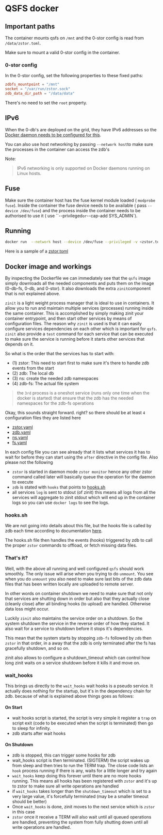 # QSFS docker

## Important paths

The container mounts qsfs on `/mnt` and the 0-stor config is read from `/data/zstor.toml`.

Make sure to mount a valid 0-stor config in the container.

### 0-stor config

In the 0-stor config, set the following properties to these fixed paths:

```toml
zdbfs_mountpoint = "/mnt"
socket = "/var/run/zstor.sock"
zdb_data_dir_path = "/data/data"
```

There's no need to set the `root` property.

## IPv6

When the 0-db's are deployed on the grid, they have IPv6 addresses so the [Docker daemon needs to be configured for this](https://docs.docker.com/config/daemon/ipv6/).

You can also use host networking  by passing `--network host`to make sure the processes in the container can access the zdb's

Note:
> IPv6 networking is only supported on Docker daemons running on Linux hosts.

## Fuse

Make sure the container host has the fuse kernel module loaded ( `modprobe fuse`).
Inside the container the fuse device needs to be available ( pass `--device /dev/fuse`) and the process inside the container needs to be authorised to use it ( use ``--privileged` or `--cap-add SYS_ADMIN`).

## Running

```bash
docker run  --network host --device /dev/fuse --privileged -v <zstor.toml-path-file-on-host>:/data/zstor.toml  ghcr.io/threefoldtech/qsfs
```

Here is a sample of a [zstor.toml](./zstor-sample.toml)

## Docker image and workings

By inspecting the Dockerfile we can immediately see that the `qsfs` image simply downloads all the needed components and puts them on the image (0-db-fs, 0-db, and 0-stor). It also downloads the extra `zinit`component that is not explained above.

`zinit` is a light weight process manager that is ideal to use in containers. It allow you to run and maintain multiple services (processes) running inside the same container. This is accomplished by simply making zinit your container entrypoint, and then start other services by means of configuration files. The reason why `zinit` is used is that it can easily configure services dependencies on each other which is important for `qsfs`. `zinit` also provide a `test` command for each service that can be executed to make sure the service is running before it starts other services that depends on it.

So what is the order that the services has to start with:

- (1) zstor: This need to start first to make sure it's there to handle zdb events from the start
- (2) zdb: The local db
- (3) ns: create the needed zdb namespaces
- (4) zdb-fs: The actual file system

> the `3rd` process is a oneshot service (runs only one time when the docker is started) that ensure that the zdb has the needed namespaces for the zdb-fs operations

Okay, this sounds straight forward. right? so there should be at least `4` configuration files they are listed here

- [zstor.yaml](rootfs/etc/zinit/zstor.yaml)
- [zdb.yaml](rootfs/etc/zinit/zdb.yaml)
- [ns.yaml](rootfs/etc/zinit/ns.yaml)
- [fs.yaml](rootfs/etc/zinit/fs.yaml)

In each config file you can see already that it lists what services it has to wait for before they can start using the `after` directive in the config file. Also please not the following

- `zstor` is started in daemon mode `zstor monitor` hence any other zstor command called later will basically queue the operation for the daemon to execute
- `zdb` is stated with `hooks` that points to [hooks.sh](rootfs/bin/hook.sh)
- all services `log` is sent to stdout (of zinit) this means all logs from all the services will aggregate to zinit stdout which will end up in the container logs so you can use `docker logs` to see the logs.

### hooks.sh

We are not going into details about this file, but the hooks file is called by zdb each time according to documentation [here](https://github.com/threefoldtech/0-db#hook-system).

The hooks.sh file then handles the events (hooks) triggered by zdb to call the proper `zstor` commands to offload, or fetch missing data files.

### That's it?

Well, with the above all running and well configured `qsfs` should work smoothly. The only issue will arise when you trying to do `unmount`. You see when you do `unmount` you also need to make sure last bits of the zdb data files that has been written locally are uploaded to remote server.

In other words on container shutdown we need to make sure that not only that services are shutting down in order but also that they actually close (cleanly close) after all binding hooks (to upload) are handled. Otherwise data loss might occur.

Luckily `zinit` also maintains the service order on a shutdown. So the system shutdown the service in the reverse order of how they started. It also wait for a service to shutdown before it stops it's dependencies.

This mean that the system starts by stopping `zdb-fs` followed by `zdb` then `zstor` in that order, in a away that the zdb is only terminated after the fs has gracefully shutdown, and so on.

zinit also allows to configure a shutdown_timeout which can control how long zinit waits on a service shutdown before it kills it and move on.

### wait_hooks

This brings us directly to the `wait_hooks` wait hooks is a pseudo service. It actually does nothing for the startup, but it's in the dependency chain for zdb. because of what is explained above things goes as follows:

#### On Start

- wait hooks script is started, the script is very simple it register a `trap` on script exit (code to be executed when the script is terminated) then go to sleep for infinity.
- zdb starts after wait hooks

#### On Shutdown

- zdb is stopped, this can trigger some hooks for zdb
- wait_hooks script is then terminated. (SIGTERM) the script wakes up from sleep and then tries to run the TERM trap. The close code lists an `hook` process running if there is any, waits for a little longer and try again
- `wait_hooks` keep doing this forever until there are no more hooks running. This means all hooks has been registered with `zstor` and it's up to zstor to make sure all write operations are handled
- if `wait_hooks` takes longer than the `shutdown_timeout` which is set to a very large value, it's forcefully terminated (may be a smaller timeout should be better)
- Once `wait_hooks` is done, zinit moves to the next service which is `zstor` in this case
- `zstor` once it receive a TERM will also wait until all queued operations are handled, preventing the system from fully shutting down until all write operations are handled.

